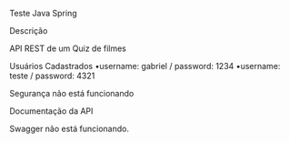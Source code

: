 Teste Java Spring

Descrição

API REST de um Quiz de filmes

Usuários Cadastrados
•username: gabriel / password: 1234
•username: teste / password: 4321

Segurança não está funcionando

Documentação da API

Swagger não está funcionando.
